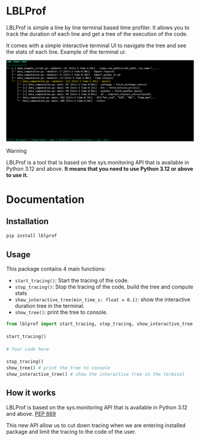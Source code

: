 # LBLProf

LBLProf is simple a line by line terminal based time profiler. It allows you to track the duration of each line and get a tree of the execution of the code.

It comes with a simple interactive terminal UI to navigate the tree and see the stats of each line.
Example of the terminal ui:

![Example of the terminal ui](./docs/terminalui_showcase.png)

> [!WARNING]
> LBLProf is a tool that is based on the sys.monitoring API that is available in Python 3.12 and above.
> **It means that you need to use Python 3.12 or above to use it.**

# Documentation

## Installation

```bash
pip install lblprof
```

## Usage

This package contains 4 main functions:
- `start_tracing()`: Start the tracing of the code.
- `stop_tracing()`: Stop the tracing of the code, build the tree and compute stats
- `show_interactive_tree(min_time_s: float = 0.1)`: show the interactive duration tree in the terminal.
- `show_tree()`: print the tree to console.

```python
from lblprof import start_tracing, stop_tracing, show_interactive_tree, show_tree

start_tracing()

# Your code here

stop_tracing()
show_tree() # print the tree to console
show_interactive_tree() # show the interactive tree in the terminal
```

## How it works

LBLProf is based on the sys.monitoring API that is available in Python 3.12 and above. [PEP 669](https://peps.python.org/pep-0669/)

This new API allow us to cut down tracing when we are entering installed package and limit the tracing to the code of the user.

